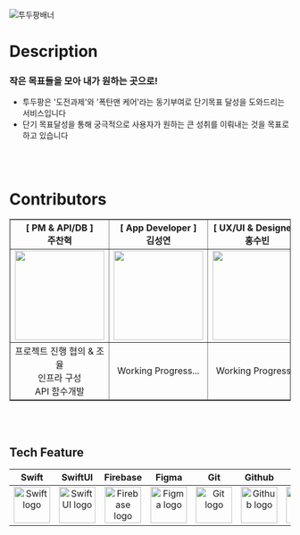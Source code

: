 ![투두팡배너](https://github.com/1OS-DevTeam/TodoPang/assets/50852143/0e4aa4ab-e4c3-4b35-a6f7-acca852de34d)


# Description
### 작은 목표들을 모아 내가 원하는 곳으로!
* 투두팡은 '도전과제'와 '폭탄맨 케어'라는 동기부여로 단기목표 달성을 도와드리는 서비스입니다
* 단기 목표달성을 통해 궁극적으로 사용자가 원하는 큰 성취를 이뤄내는 것을 목표로 하고 있습니다


<br><br>

# Contributors
<div align = center> 
<table border = 1>
  <th>[ PM & API/DB ]<br>주찬혁</th>
  <th>[ App Developer ]<br>김성연</th>
  <th>[ UX/UI & Designer ]<br>홍수빈</th>
  <th>[ UX/UI & Designer ]<br>박나영</th>
    <tr>
      <td><a href="https://github.com/crossbell8368"><img src="https://avatars.githubusercontent.com/u/50852143?v=4" width=160/></a>
      </td>
      <td><a href="https://github.com/wangkobong"><img src="https://avatars.githubusercontent.com/u/61865579?v=4" width=160/></a>
      </td>
      <td><a href="https://github.com/crossbell8368"><img src="https://avatars.githubusercontent.com/u/50852143?v=4" width=160/></a>
      </td>
      <td><a href="https://github.com/crossbell8368"><img src="https://avatars.githubusercontent.com/u/50852143?v=4" width=160/></a>
      </td>
    </tr>
  <tr>
    <td align = center>프로젝트 진행 협의 & 조율<br>인프라 구성<br>API 함수개발</td>
    <td align = center>Working Progress...</td>
    <td align = center>Working Progress...</td>
    <td align = center>Working Progress...</td>
  </tr>
</table>
</div>

<br><br>

## Tech Feature
| Swift | SwiftUI | Firebase | Figma | Git | Github | Tuist | Notion |
| :---: | :---: | :---: | :---: | :---: | :---: | :---: | :---: |
| <img alt="Swift logo" src="https://github.com/crossbell8368/TodoPang_fork/assets/50852143/cff425af-c8a8-4389-b97d-6132d77a6f08" width="65" height="65" > | <img alt="SwiftUI logo" src="https://github.com/crossbell8368/TodoPang_fork/assets/50852143/03d19121-064e-4e8e-8925-31b243c4f96c" width="65" height="65"> | <img alt="Firebase logo" src="https://github.com/crossbell8368/TodoPang_fork/assets/50852143/c4deef48-92ad-4503-be24-bb1b36049629" height="65" width="65"> | <img alt="Figma logo" src="https://github.com/crossbell8368/TodoPang_fork/assets/50852143/19c4782d-d6fa-4bae-8e40-e64e37bf510e" height="65" width="65"> | <img alt="Git logo" src="https://github.com/crossbell8368/TodoPang_fork/assets/50852143/5e892093-87aa-4303-9bb3-d6e9fc2084f1" height="65" width="65"> | <img alt="Github logo" src="https://github.com/crossbell8368/TodoPang_fork/assets/50852143/6600a7f2-0afe-4c72-a09a-812579fdf115" height="65" width="65"> | <img alt="Tuist logo" src="https://github.com/crossbell8368/TodoPang_fork/assets/50852143/6676ede2-ee2d-4db9-aded-da64ca43f3a5" height="65" width="65"> | <img alt="Notion logo" src="https://github.com/crossbell8368/TodoPang_fork/assets/50852143/bf158560-5af7-4742-ba62-321780850eb6" height="65" width="65">




